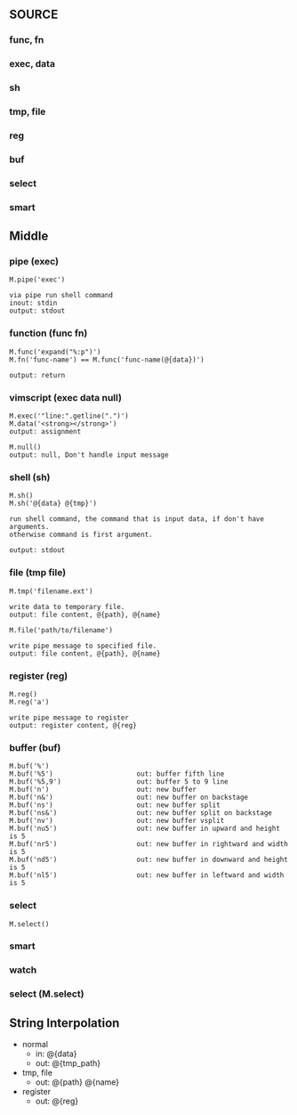 ## SOURCE

### func, fn

### exec, data

### sh

### tmp, file

### reg

### buf

### select

### smart

## Middle

### pipe (exec)
    M.pipe('exec')

    via pipe run shell command
    inout: stdin
    output: stdout

### function (func fn)
    M.func('expand("%:p")')
    M.fn('func-name') == M.func('func-name(@{data})')

    output: return

### vimscript (exec data null)
    M.exec('"line:".getline(".")')
    M.data('<strong></strong>')
    output: assignment

    M.null()
    output: null, Don't handle input message

### shell (sh)
    M.sh()
    M.sh('@{data} @{tmp}')

    run shell command, the command that is input data, if don't have arguments.
    otherwise command is first argument.

    output: stdout

### file (tmp file)
    M.tmp('filename.ext')

    write data to temporary file.
    output: file content, @{path}, @{name}

    M.file('path/to/filename')

    write pipe message to specified file.
    output: file content, @{path}, @{name}

### register (reg)
    M.reg()
    M.reg('a')

    write pipe message to register
    output: register content, @{reg}

### buffer (buf)
    M.buf('%')
    M.buf('%5')                     out: buffer fifth line
    M.buf('%5,9')                   out: buffer 5 to 9 line
    M.buf('n')                      out: new buffer
    M.buf('n&')                     out: new buffer on backstage
    M.buf('ns')                     out: new buffer split
    M.buf('ns&')                    out: new buffer split on backstage
    M.buf('nv')                     out: new buffer vsplit
    M.buf('nu5')                    out: new buffer in upward and height is 5
    M.buf('nr5')                    out: new buffer in rightward and width is 5
    M.buf('nd5')                    out: new buffer in downward and height is 5
    M.buf('nl5')                    out: new buffer in leftward and width is 5

### select
    M.select()

### smart

### watch

### select (M.select)

## String Interpolation

* normal
    * in: @{data}
    * out: @{tmp_path}
* tmp, file
    * out: @{path} @{name}
* register
    * out: @{reg}
